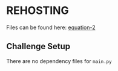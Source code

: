 # REHOSTING

Files can be found here: [equation-2](https://github.com/NUSGreyhats/greyctf-2022-public/tree/main/challenges/crypto/equation-2/dist)

## Challenge Setup
There are no dependency files for `main.py`


